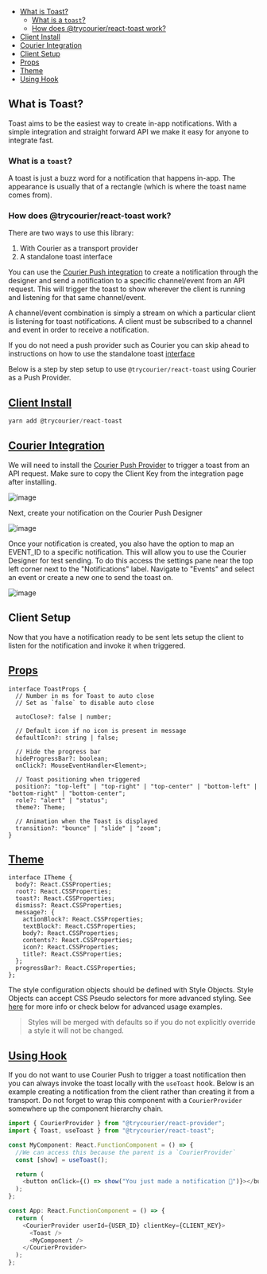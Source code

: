 <!-- START doctoc generated TOC please keep comment here to allow auto update -->
<!-- DON'T EDIT THIS SECTION, INSTEAD RE-RUN doctoc TO UPDATE -->

- [What is Toast?](#what-is-toast)
  - [What is a `toast`?](#what-is-a-toast)
  - [How does @trycourier/react-toast work?](#how-does-trycourierreact-toast-work)
- [Client Install](#client-install)
- [Courier Integration](#courier-integration)
- [Client Setup](#client-setup)
- [Props](#props)
- [Theme](#theme)
- [Using Hook](#using-hook)

<!-- END doctoc generated TOC please keep comment here to allow auto update -->

<a name="1overviewmd"></a>

## What is Toast?

Toast aims to be the easiest way to create in-app notifications. With a simple integration and straight forward API we make it easy for anyone to integrate fast.

### What is a `toast`?

A toast is just a buzz word for a notification that happens in-app. The appearance is usually that of a rectangle (which is where the toast name comes from).

### How does @trycourier/react-toast work?

There are two ways to use this library:

1. With Courier as a transport provider
2. A standalone toast interface

You can use the [Courier Push integration](https://app.courier.com/integrations/courier) to create a notification through the designer and send a notification to a specific channel/event from an API request. This will trigger the toast to show wherever the client is running and listening for that same channel/event.

A channel/event combination is simply a stream on which a particular client is listening for toast notifications. A client must be subscribed to a channel and event in order to receive a notification.

If you do not need a push provider such as Courier you can skip ahead to instructions on how to use the standalone toast <a href="#using-hook">interface<a>

Below is a step by step setup to use `@trycourier/react-toast` using Courier as a Push Provider.

<a name="2installationmd"></a>

## [Client Install](#client-install)

```js
yarn add @trycourier/react-toast
```

## [Courier Integration](#courier-integration)

We will need to install the [Courier Push Provider](https://app.courier.com/integrations/courier) to trigger a toast from an API request.
Make sure to copy the Client Key from the integration page after installing.

![image](https://user-images.githubusercontent.com/16184018/109491559-8f8ee600-7a3e-11eb-9aa4-742639274fde.png)

Next, create your notification on the Courier Push Designer

![image](https://user-images.githubusercontent.com/16184018/109492317-a41fae00-7a3f-11eb-9368-fd424699d640.png)

Once your notification is created, you also have the option to map an EVENT_ID to a specific notification. This will allow you to use the Courier Designer for test sending.
To do this access the settings pane near the top left corner next to the "Notifications" label. Navigate to "Events" and select an event or create a new one to send the toast on.

![image](https://user-images.githubusercontent.com/16184018/109494158-5d7f8300-7a42-11eb-96e8-078023daa14d.png)

## Client Setup

Now that you have a notification ready to be sent lets setup the client to listen for the notification and invoke it when triggered.

<a name="3propsmd"></a>

## [Props](#props)

```
interface ToastProps {
  // Number in ms for Toast to auto close
  // Set as `false` to disable auto close

  autoClose?: false | number;

  // Default icon if no icon is present in message
  defaultIcon?: string | false;

  // Hide the progress bar
  hideProgressBar?: boolean;
  onClick?: MouseEventHandler<Element>;

  // Toast positioning when triggered
  position?: "top-left" | "top-right" | "top-center" | "bottom-left" | "bottom-right" | "bottom-center";
  role?: "alert" | "status";
  theme?: Theme;

  // Animation when the Toast is displayed
  transition?: "bounce" | "slide" | "zoom";
}
```

<a name="4thememd"></a>

## [Theme](#theme)

```
interface ITheme {
  body?: React.CSSProperties;
  root?: React.CSSProperties;
  toast?: React.CSSProperties;
  dismiss?: React.CSSProperties;
  message?: {
    actionBlock?: React.CSSProperties;
    textBlock?: React.CSSProperties;
    body?: React.CSSProperties;
    contents?: React.CSSProperties;
    icon?: React.CSSProperties;
    title?: React.CSSProperties;
  };
  progressBar?: React.CSSProperties;
};
```

The style configuration objects should be defined with Style Objects. Style Objects can accept CSS Pseudo selectors for more advanced styling. See [here](https://styled-components.com/docs/advanced#style-objects) for more info or check below for advanced usage examples.

> Styles will be merged with defaults so if you do not explicitly override a style it will not be changed.

<a name="5hooksmd"></a>

## [Using Hook](#using-hook)

If you do not want to use Courier Push to trigger a toast notification then you can always invoke the toast locally with the `useToast` hook. Below is an example creating a notification from the client rather than creating it from a transport. Do not forget to wrap this component with a `CourierProvider` somewhere up the component hierarchy chain.

```js
import { CourierProvider } from "@trycourier/react-provider";
import { Toast, useToast } from "@trycourier/react-toast";

const MyComponent: React.FunctionComponent = () => {
  //We can access this because the parent is a `CourierProvider`
  const [show] = useToast();

  return (
    <button onClick={() => show("You just made a notification 🎉")}></button>
  );
};

const App: React.FunctionComponent = () => {
  return (
    <CourierProvider userId={USER_ID} clientKey={CLIENT_KEY}>
      <Toast />
      <MyComponent />
    </CourierProvider>
  );
};
```
